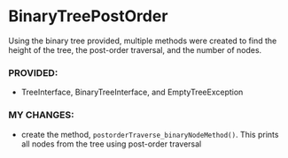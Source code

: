 # BinaryTreePostOrder

Using the binary tree provided, multiple methods were created to find the height of the tree, the post-order traversal, and the number of nodes.

### PROVIDED:
  - TreeInterface, BinaryTreeInterface, and EmptyTreeException

### MY CHANGES:
  - create the method, ```postorderTraverse_binaryNodeMethod()```. This prints all nodes from the tree using post-order traversal
